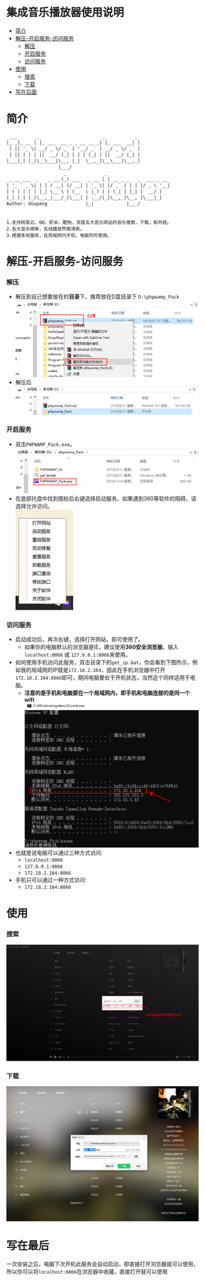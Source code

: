 # 集成音乐播放器使用说明

* [简介](#简介)
* [解压-开启服务-访问服务](#解压-开启服务-访问服务)
  * [解压](#解压)
  * [开启服务](#开启服务)
  * [访问服务](#访问服务)
* [使用](#使用)
  * [搜索](#搜索)
  * [下载](#下载)
* [写在后面](#写在后面)

# 简介

```
 ___       _                       _           _ 
|_ _|_ __ | |_ ___  __ _ _ __ __ _| |_ ___  __| |
 | || '_ \| __/ _ \/ _` | '__/ _` | __/ _ \/ _` |
 | || | | | ||  __/ (_| | | | (_| | ||  __/ (_| |
|___|_| |_|\__\___|\__, |_|  \__,_|\__\___|\__,_|
                   |___/ 
                     _              _                       
 _ __ ___  _   _ ___(_) ___   _ __ | | __ _ _   _  ___ _ __ 
| '_ ` _ \| | | / __| |/ __| | '_ \| |/ _` | | | |/ _ \ '__|
| | | | | | |_| \__ \ | (__  | |_) | | (_| | |_| |  __/ |   
|_| |_| |_|\__,_|___/_|\___| | .__/|_|\__,_|\__, |\___|_|   
Author: doupeng              |_|            |___/                              
                                     
                                     
1.支持网易云，QQ，虾米，酷狗，百度五大音乐网站的音乐搜索，下载，和外链。
2.各大音乐榜单，在线播放界面清爽。
3.搭建本地服务，在局域网内手机，电脑均可使用。
```

# 解压-开启服务-访问服务

### 解压

* 解压到自己想要放在的**目录**下，推荐放在D盘目录下 `D:\phpwamp_Pack`<br>
![](https://github.com/doupengs/MyLearningNotes/blob/master/img/jieya.png)<br>
* 解压后<br>
![](https://github.com/doupengs/MyLearningNotes/blob/master/img/jieyahou.png)<br>

### 开启服务

* 双击`PHPWAMP_Pack.exe`。<br>
![](https://github.com/doupengs/MyLearningNotes/blob/master/img/yunxingshuangji.png)<br>
* 在底部托盘中找到图标后右键选择启动服务。如果遇到360等软件的阻碍，请选择允许访问。<br>
![](https://github.com/doupengs/MyLearningNotes/blob/master/img/youjian.png)<br>

### 访问服务

* 启动成功后，再次右键，选择打开网站，即可使用了。
  * 如果你的电脑默认的浏览器是IE，建议使用**360安全浏览器**，输入`localhost:8066` 或 `127.0.0.1:8066`来使用。
* 如何使用手机访问此服务，双击目录下的`get_ip.bat`，你会看到下图所示，例如我的局域网的IP就是`172.18.2.164`，因此在手机浏览器中打开`172.18.2.164:8066`即可，期间电脑要处于开机状态，当然这个同样适用于电脑。<br>
  * **注意的是手机和电脑要在一个局域网内，即手机和电脑连接的是同一个wifi**
![](https://github.com/doupengs/MyLearningNotes/blob/master/img/ip.png)<br>
* 也就是说电脑可以通过三种方式访问:
  * `localhost:8066`
  * `127.0.0.1:8066`
  * `172.18.2.164:8066`
* 手机只可以通过一种方式访问:
  * `172.18.2.164:8066`

# 使用

### 搜索

![](https://github.com/doupengs/MyLearningNotes/blob/master/img/sousuo.png)<br>

### 下载

![](https://github.com/doupengs/MyLearningNotes/blob/master/img/xiazai.png)<br>


# 写在最后

一次安装之后，电脑下次开机此服务会自动启动，即直接打开浏览器就可以使用，所以你可以将`localhost:8066`在浏览器中收藏，直接打开就可以使用

